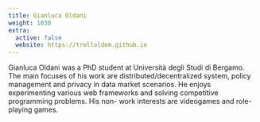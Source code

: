 ```yaml
---
title: Gianluca Oldani
weight: 1030
extra:
  active: false
  website: https://trolloldem.github.io
---
```


Gianluca Oldani was a PhD student at Università degli Studi di Bergamo.
The main focuses of his work are distributed/decentralized system,
policy management and privacy in data market scenarios. He enjoys experimenting
various web frameworks and solving competitive programming problems. His non-
work interests are videogames and role-playing games.
